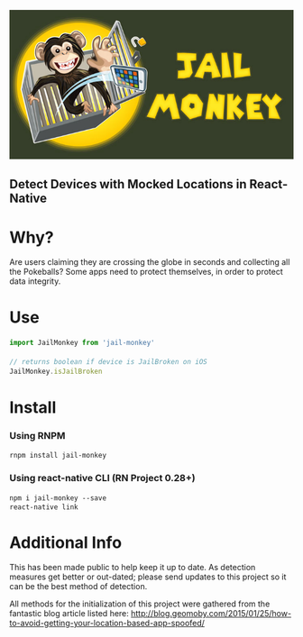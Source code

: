 ![Jail Monkey](./_art/JailMonkey.jpg)
## Detect Devices with Mocked Locations in React-Native

# Why?
Are users claiming they are crossing the globe in seconds and collecting all the Pokeballs?  Some apps need to protect themselves, in order to protect data integrity.

# Use
```javascript
import JailMonkey from 'jail-monkey'

// returns boolean if device is JailBroken on iOS
JailMonkey.isJailBroken

```

# Install

### Using RNPM
```
rnpm install jail-monkey
```

### Using react-native CLI (RN Project 0.28+)
```
npm i jail-monkey --save
react-native link
```

# Additional Info
This has been made public to help keep it up to date.  As detection measures get better or out-dated; please send updates to this project so it can be the best method of detection.

All methods for the initialization of this project were gathered from the fantastic blog article listed here:  http://blog.geomoby.com/2015/01/25/how-to-avoid-getting-your-location-based-app-spoofed/
